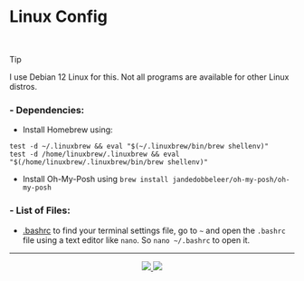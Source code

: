 # Linux Config

<br />

> [!TIP]
> I use Debian 12 Linux for this. Not all programs are available for other Linux distros.

### - Dependencies:
  - Install Homebrew using:
  ```
  test -d ~/.linuxbrew && eval "$(~/.linuxbrew/bin/brew shellenv)"
  test -d /home/linuxbrew/.linuxbrew && eval "$(/home/linuxbrew/.linuxbrew/bin/brew shellenv)"
  ```
  - Install Oh-My-Posh using `brew install jandedobbeleer/oh-my-posh/oh-my-posh`



### - List of Files:
  - [.bashrc](/Linux/Terminal/.bashrc) to find your terminal settings file, go to `~` and open the `.bashrc` file using a text editor like `nano`. So `nano ~/.bashrc` to open it.
  
<hr />

<div align="center"> 
  <a href="https://github.com/james-beans/Profile-Configs" target="_blank">
    <img src="https://custom-icon-badges.demolab.com/badge/Go-Home-1F222E?style=for-the-badge&color=black&logoColor=black&logo=home&labelColor=white" target="_blank" />
  </a>
  <a href="https://github.com/james-beans/Profile-Configs/blob/main/LICENSE" target="_blank">
    <img src="https://custom-icon-badges.demolab.com/badge/GNU-GPLV3-1F222E?style=for-the-badge&color=black&logoColor=black&logo=law&labelColor=white" target="_blank" />
  </a>
</div>
